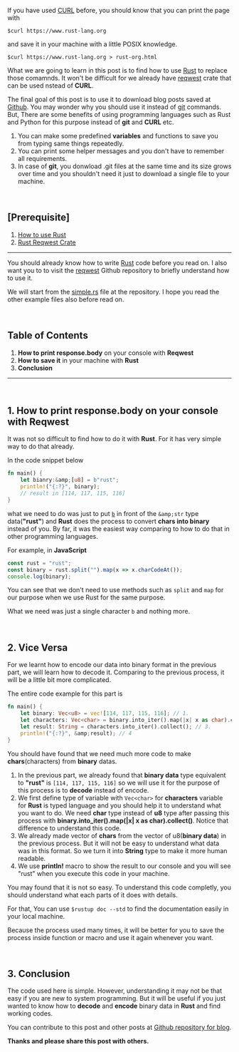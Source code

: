 <!-- 
 Post{ 
   title: "How to use Rust to copy files at Github",
   subtitle: "Learn how to use Reqwest to save request.body in your machine.",
   image: "/code/Rust.svg",
   image_decription: "Rust Image from the website",
   tags: "Rust reqwest Github request",
   theme: "rust",
 }
-->

<!-- Steadylearner -->

[Steadylearner]: s-
[Steadylearner Github]: g-/steadylearner
[posts]: g-/steadylearner/Steadylearner
[Blog]: s-/blog
[Markdown]: https://www.steadylearner.com/markdown
[prop-passer]: https://www.npmjs.com/package/prop-passer
[How to write less code for links in markdown with React]:  s-/blog/read/How-to-write-less-code-for-links-in-markdown-with-React

<!-- \Steadylearner -->

<!-- Shortcut -->

[Rust]: https://www.rust-lang.org/
[JSON]: https://developer.mozilla.org/en-US/docs/Web/JavaScript/Reference/Global_Objects/JSON
[What is Binary Data]: https://www.techopedia.com/definition/17929/binary-data
[Reqwest]: https://github.com/seanmonstar/reqwest
[CURL]: https://curl.haxx.se/
[git]: https://git-scm.com/

<!-- \Shortcut -->

If you have used [CURL][CURL] before, you should know that you can print the page with
```curl
$curl https://www.rust-lang.org
```
and save it in your machine with a little POSIX knowledge. 
```
$curl https://www.rust-lang.org > rust-org.html
``` 
What we are going to learn in this post is to find how to use [Rust][Rust] to replace those comamnds. It won't be difficult for we already have [reqwest][reqwest] crate that can be used nstead of **CURL**.

The final goal of this post is to use it to download blog posts saved at [Github][posts]. You may wonder why you should use it instead of [git][git] commands. But, There are some benefits of using programming languages such as Rust and Python for this purpose instead of **git** and **CURL** etc.

1. You can make some predefined **variables** and functions to save you from typing same things repeatedly.  
2.  You can print some helper messages and you don't have to remember all requirements.
3. In case of **git**, you donwload .git files at the same time and its size grows over time and you shouldn't need it just to download a single file to your machine.

<br />

<h2 class="red-white">[Prerequisite]</h2>

1. [How to use Rust][Rust]
2. [Rust Reqwest Crate][Reqwest]
---

You should already know how to write [Rust][Rust] code before you read on. I also want you to to visit the [reqwest][reqwest] Github repository to briefly understand how to use it.

We will start from the [simple.rs](https://github.com/seanmonstar/reqwest/blob/master/examples/simple.rs) file  at the repository. I hope you read the other example files also before read on.
 
<br />

<h2 class="blue">Table of Contents</h2>

1. **How to print response.body** on your console with **Reqwest**
2. **How to save it** in your machine with **Rust**
3. **Conclusion**

---

<br />

## 1. How to print response.body on your console with Reqwest

It was not so difficult to find how to do it with **Rust**. For it has very simple way to do that already.

In the code snippet below
```rust
fn main() {
    let bianry:&amp;[u8] = b"rust";
    println!("{:?}", binary);
    // result in [114, 117, 115, 116]
}
```
what we need to do was just to put [`b`](https://medium.com/r/?url=https%3A%2F%2Fdoc.rust-lang.org%2Freference%2Ftokens.html%23byte-and-byte-string-literals) in front of the `&amp;str` type data(**"rust"**) and **Rust** does the process to convert **chars into binary** instead of you. By far, it was the easiest way comparing to how to do that in other programming languages. 

For example, in **JavaScript**
```js
const rust = "rust";
const binary = rust.split("").map(x => x.charCodeAt());
console.log(binary);
```

You can see that we don't need to use methods such as `split` and `map` for our purpose when we use Rust for the same purpose. 

What we need was just a single character `b` and nothing more.

<br />

## 2. Vice Versa

For we learnt how to encode our data into binary format in the previous part, we will learn how to decode it. Comparing to the previous process, it will be a little bit more complicated.

The entire code example for this part is 
```rust
fn main() {
    let binary: Vec<u8> = vec![114, 117, 115, 116]; // 1.
    let characters: Vec<char> = binary.into_iter().map(|x| x as char).collect(); // 2.
    let result: String = characters.into_iter().collect(); // 3.
    println!("{:?}", &amp;result); // 4
}
```

You should have found that we need much more code to make **chars**(characters) from **binary** datas.

1. In the previous part, we already found that **binary data** type equivalent to **"rust"** is `[114, 117, 115, 116]` so we will use it for the purpose of this process is to **decode** instead of encode.
2. We first define type of variable with `Vec<char>` for **characters** variable for **Rust** is typed language and you should help it to understand what you want to do. We need **char** type instead of **u8** type after passing this process with **binary.into_iter().map(|x| x as char).collect()**. Notice that difference to understand this code.
3. We already made vector of **chars** from the vector of u8(**binary data**) in the previous process. But it will not be easy to understand what data was in this format. So we turn it into **String** type to make it more human readable.
4. We use **println!** macro to show the result to our console and you will see "rust" when you execute this code in your machine.

You may found that it is not so easy. To understand this code completly, you should understand what each parts of it does with details. 

For that, You can use `$rustup doc --std` to find the documentation easily in your local machine.

Because the process used many times, it will be better for you to save the process inside function or macro and use it again whenever you want.

<br />

## 3. Conclusion

The code used here is simple. However, understanding it may not be that easy if you are new to system programming. But it will be useful if you just wanted to know how to **decode** and **encode** binary data in **Rust** and find working codes.

You can contribute to this post and other posts at [Github repository for blog][posts].

**Thanks and please share this post with others.**

